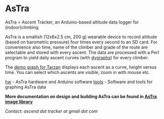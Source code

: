 AsTra
=====

AsTra = Ascent Tracker, an Arduino-based altitude data logger for (indoor)climbing

AsTra is a smallish (12x6x2.5 cm, 200 g) wearable device to record
altitude (based on barometric pressure) four times every second to an
SD card. For convenience also time, name of the climber and grade of
the route are selectable and stored with every ascent. The data are
processed with a Perl program to yield daily ascent curves (with
[dygraphs](http://dygraphs.com/)) for every climber.

The [demo graph for
Tarzan](http://www.helsinki.fi/~syrjanen/AsTra/Tarzan/2014-05-27.html)
displays each ascent as a curve, height versus time. You can select
which ascents are visible, zoom in with mouse etc.

[hw](hw) - AsTra hardware and Arduino software
[tools](tools) - Software and tools for graphing AsTra data

**More documentation on design and building AsTra can be found 
in [AsTra image library](http://pars.kuvat.fi/kuvat/AsTra/?pw=AsTra)**

*Contact: ascend dot tracker at gmail dot com*
